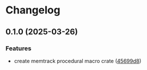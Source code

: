 # Changelog

## 0.1.0 (2025-03-26)


### Features

* create memtrack procedural macro crate ([45699d8](https://github.com/akhileshsharma99/memtrack/commit/45699d8f44f9c8733b3da271b81c9c70eff5b5ca))
